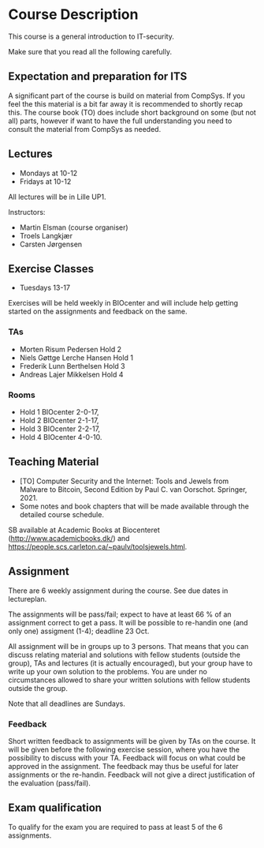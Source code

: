 # Course Description

This course is a general introduction to IT-security.

Make sure that you read all the following carefully.

## Expectation and preparation for ITS
A significant part of the course is build on material from CompSys. If you feel the this material is a bit far away it is recommended to shortly recap this. The course book (TO) does include short background on some (but not all) parts, however if want to have the full understanding you need to consult the material from CompSys as needed.

## Lectures

 * Mondays at 10-12
 * Fridays at 10-12

All lectures will be in Lille UP1. 

Instructors:
  * Martin Elsman (course organiser)
  * Troels Langkjær
  * Carsten Jørgensen

## Exercise Classes

 * Tuesdays 13-17

Exercises will be held weekly in BIOcenter and will include help getting started on the assignments and feedback on the same.

### TAs
 * Morten Risum Pedersen       Hold 2
 * Niels Gøttge Lerche Hansen  Hold 1
 * Frederik Lunn Berthelsen    Hold 3
 * Andreas Lajer Mikkelsen     Hold 4

### Rooms

  * Hold 1 BIOcenter 2-0-17, 
  * Hold 2 BIOcenter 2-1-17, 
  * Hold 3 BIOcenter 2-2-17, 
  * Hold 4 BIOcenter 4-0-10.

## Teaching Material

 * [TO] Computer Security and the Internet: Tools and Jewels from Malware to Bitcoin, Second Edition by Paul C. van Oorschot. Springer, 2021.
 * Some notes and book chapters that will be made available through the detailed course schedule.

SB available at Academic Books at Biocenteret (http://www.academicbooks.dk/) and https://people.scs.carleton.ca/~paulv/toolsjewels.html.

## Assignment

There are 6 weekly assignment during the course. See due dates in lectureplan.

The assignments will be pass/fail; expect to have at least 66 % of an assignment correct to get a pass. It will be possible to re-handin one (and only one) assigment (1-4); deadline 23 Oct.

All assignment will be in groups up to 3 persons. That means that you can discuss relating material and solutions with fellow students (outside the group), TAs and lectures (it is actually encouraged), but your group have to write up your own solution to the problems. You are under no circumstances allowed to share your written solutions with fellow students outside the group.

Note that all deadlines are Sundays.

### Feedback
Short written feedback to assignments will be given by TAs on the course. It will be given before the following exercise session, where you have the possibility to discuss with your TA. Feedback will focus on what could be approved in the assignment. The feedback may thus be useful for later assignments or the re-handin. Feedback will not give a direct justification of the evaluation (pass/fail).

## Exam qualification

To qualify for the exam you are required to pass at least 5 of the 6 assignments.



